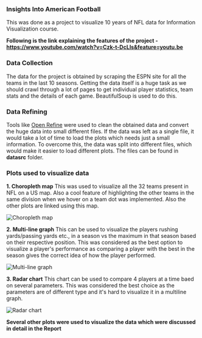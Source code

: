 ### Insights Into American Football

This was done as a project to visualize 10 years of NFL data for Information Visualization course. 

**Following is the link explaining the features of the project - https://www.youtube.com/watch?v=Czk-t-DcLIs&feature=youtu.be**

### Data Collection
The data for the project is obtained by scraping the ESPN site for all the teams in the last 10 seasons. Getting the data itself is a huge 
task as we should crawl through a lot of pages to get individual player statistics, team stats and the details of each game. BeautifulSoup 
is used to do this.

### Data Refining
Tools like [Open Refine](http://openrefine.org/) were used to clean the obtained data and convert the huge data into small different files. If the data was left as a single file, it would take a lot of time to load the plots which needs just a small information. To overcome this, the data was split into different files, which would make it easier to load different plots. The files can be found in **datasrc** folder.

### Plots used to visualize data

**1. Choropleth map**
This was used to visualize all the 32 teams present in NFL on a US map. Also a cool feature of highlighting the other teams in the same division when we hover on a team dot was implemented. Also the other plots are linked using this map.

![Choropleth map](choropleth.png)

**2. Multi-line graph**
This can be used to visualize the players rushing yards/passing yards etc., in a season vs the maximum in that season based on their respective position. This was considered as the best option to visualize a player's performance as comparing a player with the best in the 
season gives the correct idea of how the player performed.

![Multi-line graph](multiline.png)

**3. Radar chart**
This chart can be used to compare 4 players at a time baed on several parameters. This was considered the best choice as the parameters are of different type and it's hard to visualize it in a multiline graph.

![Radar chart](radar.png)

**Several other plots were used to visualize the data which were discussed in detail in the Report**
